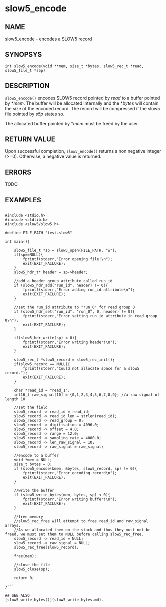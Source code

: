 # slow5_encode

## NAME
slow5_encode - encodes a SLOW5 record

## SYNOPSYS
`int slow5_encode(void **mem, size_t *bytes, slow5_rec_t *read, slow5_file_t *s5p)`

## DESCRIPTION

`slow5_encode()` encodes SLOW5 record pointed by *read* to a buffer pointed by **mem*. The buffer will be allocated internally and the **bytes* will contain the size of the encoded record. The record will be compressed if the slow5 file pointed by *s5p* states so.

The allocated buffer pointed by **mem* must be freed by the user.


## RETURN VALUE
Upon successful completion, `slow5_encode()` returns a non negative integer (>=0). Otherwise, a negative value is returned.

## ERRORS

TODO

## EXAMPLES

```

#include <stdio.h>
#include <stdlib.h>
#include <slow5/slow5.h>

#define FILE_PATH "test.slow5"

int main(){

    slow5_file_t *sp = slow5_open(FILE_PATH, "w");
    if(sp==NULL){
        fprintf(stderr,"Error opening file!\n");
        exit(EXIT_FAILURE);
    }
    slow5_hdr_t* header = sp->header;

    //add a header group attribute called run_id
    if (slow5_hdr_add("run_id", header) != 0){
        fprintf(stderr,"Error adding run_id attribute\n");
        exit(EXIT_FAILURE);
    }

    //set the run_id attribute to "run_0" for read group 0
    if (slow5_hdr_set("run_id", "run_0", 0, header) != 0){
        fprintf(stderr,"Error setting run_id attribute in read group 0\n");
        exit(EXIT_FAILURE);
    }

    if(slow5_hdr_write(sp) < 0){
        fprintf(stderr,"Error writing header!\n");
        exit(EXIT_FAILURE);
    }

    slow5_rec_t *slow5_record = slow5_rec_init();
    if(slow5_record == NULL){
        fprintf(stderr,"Could not allocate space for a slow5 record.");
        exit(EXIT_FAILURE);
    }

    char *read_id = "read_1";
    int16_t raw_signal[10] = {0,1,2,3,4,5,6,7,8,9}; //a raw signal of length 10

    //set the field
    slow5_record -> read_id = read_id;
    slow5_record -> read_id_len = strlen(read_id);
    slow5_record -> read_group = 0;
    slow5_record -> digitisation = 4096.0;
    slow5_record -> offset = 4.0;
    slow5_record -> range = 12.0;
    slow5_record -> sampling_rate = 4000.0;
    slow5_record -> len_raw_signal = 10;
    slow5_record -> raw_signal = raw_signal;

    //encode to a buffer
    void *mem = NULL;
    size_t bytes = 0;
    if (slow5_encode(&mem, &bytes, slow5_record, sp) != 0){
        fprintf(stderr,"Error encoding record\n");
        exit(EXIT_FAILURE);
    }

    //write the buffer
    if (slow5_write_bytes(mem, bytes, sp) < 0){
        fprintf(stderr,"Error writing buffer!\n");
        exit(EXIT_FAILURE);
    }

    //free memory
    //slow5_rec_free will attempt to free read_id and raw_signal arrays.
    //As we allocated them on the stack and thus they must not be freed, we must set them to NULL before calling slow5_rec_free.
    slow5_record -> read_id = NULL;
    slow5_record -> raw_signal = NULL;
    slow5_rec_free(slow5_record);

    free(mem);

    //close the file
    slow5_close(sp);

    return 0;

}```

## SEE ALSO
[slow5_write_bytes()](slow5_write_bytes.md).